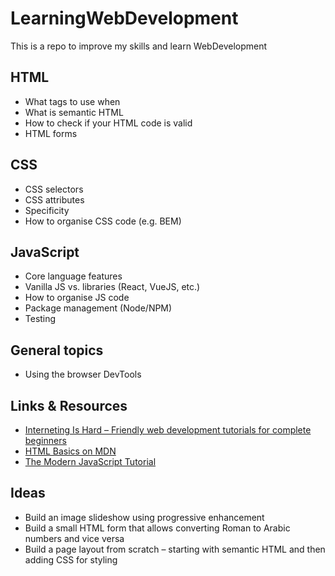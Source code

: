 # LearningWebDevelopment

This is a repo to improve my skills and learn WebDevelopment

## HTML

- What tags to use when
- What is semantic HTML
- How to check if your HTML code is valid
- HTML forms

## CSS

- CSS selectors
- CSS attributes
- Specificity
- How to organise CSS code (e.g. BEM)

## JavaScript

- Core language features
- Vanilla JS vs. libraries (React, VueJS, etc.)
- How to organise JS code
- Package management (Node/NPM)
- Testing

## General topics

- Using the browser DevTools

## Links & Resources

- [Interneting Is Hard – Friendly web development tutorials for complete beginners](https://internetingishard.netlify.app/)
- [HTML Basics on MDN](https://developer.mozilla.org/en-US/docs/Learn/Getting_started_with_the_web/HTML_basics)
- [The Modern JavaScript Tutorial](https://javascript.info/)

## Ideas

- Build an image slideshow using progressive enhancement
- Build a small HTML form that allows converting Roman to Arabic numbers and vice versa
- Build a page layout from scratch – starting with semantic HTML and then adding CSS for styling
